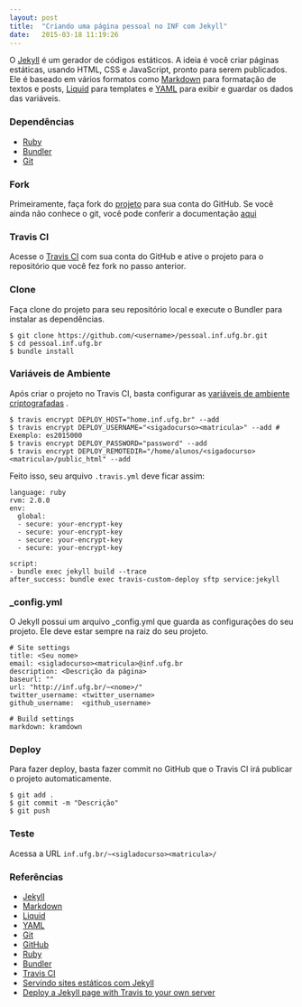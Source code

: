 ```yaml
---
layout: post
title:  "Criando uma página pessoal no INF com Jekyll"
date:   2015-03-18 11:19:26
---
```


O [Jekyll](http://jekyllrb.com) é um gerador de códigos estáticos. A ideia é você criar páginas estáticas, usando HTML, CSS e JavaScript, pronto para serem publicados. Ele é baseado em vários formatos como [Markdown](http://daringfireball.net/projects/markdown/) para formatação de textos e posts, [Liquid](http://liquidmarkup.org/) para templates e [YAML](http://yaml.org/) para exibir e guardar os dados das variáveis. 

### Dependências

* [Ruby](https://www.ruby-lang.org/)
* [Bundler](http://bundler.io/)
* [Git](http://git-scm.com/)

### Fork

Primeiramente, faça fork do [projeto](https://github.com/acfreitas/pessoal.inf.ufg.br)  para sua conta do GitHub. Se você ainda não conhece o git, você pode conferir a documentação [aqui](https://help.github.com/articles/fork-a-repo/)

### Travis CI

Acesse o [Travis CI](http://docs.travis-ci.com/user/getting-started/) com sua conta do GitHub e ative o projeto para o repositório que você fez fork no passo anterior. 

### Clone

Faça clone do projeto para seu repositório local e execute o Bundler para instalar as dependências.

    $ git clone https://github.com/<username>/pessoal.inf.ufg.br.git
    $ cd pessoal.inf.ufg.br
    $ bundle install

### Variáveis de Ambiente

Após criar o projeto no Travis CI, basta configurar as [variáveis de ambiente criptografadas](http://docs.travis-ci.com/user/build-configuration/#Secure-environment-variables) .

    $ travis encrypt DEPLOY_HOST="home.inf.ufg.br" --add
    $ travis encrypt DEPLOY_USERNAME="<sigadocurso><matricula>" --add # Exemplo: es2015000
    $ travis encrypt DEPLOY_PASSWORD="password" --add
    $ travis encrypt DEPLOY_REMOTEDIR="/home/alunos/<sigadocurso><matricula>/public_html" --add

Feito isso, seu arquivo ```.travis.yml``` deve ficar assim: 

    language: ruby
    rvm: 2.0.0
    env:
      global:
      - secure: your-encrypt-key
      - secure: your-encrypt-key
      - secure: your-encrypt-key
      - secure: your-encrypt-key
    
    script:
    - bundle exec jekyll build --trace
    after_success: bundle exec travis-custom-deploy sftp service:jekyll

### _config.yml

O Jekyll possui um arquivo _config.yml que guarda as configurações do seu projeto. Ele deve estar sempre na raiz do seu projeto. 

    # Site settings
    title: <Seu nome>
    email: <sigladocurso><matricula>@inf.ufg.br
    description: <Descrição da página>
    baseurl: ""
    url: "http://inf.ufg.br/~<nome>/" 
    twitter_username: <twitter_username>
    github_username:  <github_username>

    # Build settings
    markdown: kramdown

### Deploy 

Para fazer deploy, basta fazer commit no GitHub que o Travis CI irá publicar o projeto automaticamente. 

    $ git add .
    $ git commit -m "Descrição" 
    $ git push

### Teste

Acessa a URL ```inf.ufg.br/~<sigladocurso><matricula>/```

### Referências 

* [Jekyll](http://jekyllrb.com/) 
* [Markdown](http://daringfireball.net/projects/markdown/)
* [Liquid](http://liquidmarkup.org/) 
* [YAML](http://yaml.org/)
* [Git](http://git-scm.com/)
* [GitHub](https://github.com/)
* [Ruby](https://www.ruby-lang.org/)
* [Bundler](http://bundler.io/)
* [Travis CI](https://travis-ci.org/) 
* [Servindo sites estáticos com Jekyll](http://tableless.com.br/jekyll-servindo-sites-estaticos/)
* [Deploy a Jekyll page with Travis to your own server](http://jens-na.github.io/2014/01/22/jekyll-deploy-own-server/)